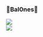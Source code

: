 ### 🌻Bal0nes🌻
<p>
  <a>
    <img src="https://skillicons.dev/icons?i=discord,bots,nodejs,ts,guthub" /><br>
    <img src="https://skillicons.dev/icons?i=vscode,html,mongodb,git,bash" />
  </a>
</p>

<!--
**Bal0nes/bal0nes** is a ✨ _special_ ✨ repository because its `README.md` (this file) appears on your GitHub profile.

Here are some ideas to get you started:

- 🔭 Trabajando en Amon 
- 🌱 Trabajo: JavasScript, TypeScript, Visual Studio Code, MongoDB, Bash
-->
